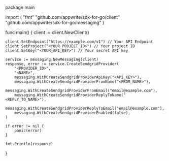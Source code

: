 package main

import (
    "fmt"
    "github.com/appwrite/sdk-for-go/client"
    "github.com/appwrite/sdk-for-go/messaging"
)

func main() {
    client := client.NewClient()

    client.SetEndpoint("https://example.com/v1") // Your API Endpoint
    client.SetProject("<YOUR_PROJECT_ID>") // Your project ID
    client.SetKey("<YOUR_API_KEY>") // Your secret API key

    service := messaging.NewMessaging(client)
    response, error := service.CreateSendgridProvider(
        "<PROVIDER_ID>",
        "<NAME>",
        messaging.WithCreateSendgridProviderApiKey("<API_KEY>"),
        messaging.WithCreateSendgridProviderFromName("<FROM_NAME>"),
        messaging.WithCreateSendgridProviderFromEmail("email@example.com"),
        messaging.WithCreateSendgridProviderReplyToName("<REPLY_TO_NAME>"),
        messaging.WithCreateSendgridProviderReplyToEmail("email@example.com"),
        messaging.WithCreateSendgridProviderEnabled(false),
    )

    if error != nil {
        panic(error)
    }

    fmt.Println(response)
}
